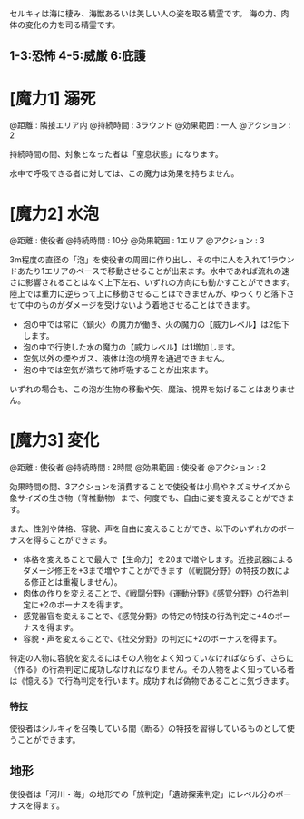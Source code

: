 セルキィは海に棲み、海獣あるいは美しい人の姿を取る精霊です。
海の力、肉体の変化の力を司る精霊です。

## 1-3:恐怖	4-5:威厳	6:庇護

# [魔力1] 溺死

@距離 : 隣接エリア内	@持続時間 : 3ラウンド	@効果範囲 : 一人	@アクション : 2

持続時間の間、対象となった者は「窒息状態」になります。

水中で呼吸できる者に対しては、この魔力は効果を持ちません。


# [魔力2] 水泡

@距離 : 使役者	@持続時間 : 10分	@効果範囲 : 1エリア	@アクション : 3

3m程度の直径の「泡」を使役者の周囲に作り出し、その中に人を入れて1ラウンドあたり1エリアのペースで移動させることが出来ます。水中であれば流れの速さに影響されることはなく上下左右、いずれの方向にも動かすことができます。陸上では重力に逆らって上に移動させることはできませんが、ゆっくりと落下させて中のものがダメージを受けないよう着地させることはできます。

* 泡の中では常に〈鎮火〉の魔力が働き、火の魔力の【威力レベル】は2低下します。
* 泡の中で行使した水の魔力の【威力レベル】は1増加します。
* 空気以外の煙やガス、液体は泡の境界を通過できません。
* 泡の中では空気が満ちて肺呼吸することが出来ます。

いずれの場合も、この泡が生物の移動や矢、魔法、視界を妨げることはありません。


# [魔力3] 変化

@距離 : 使役者	@持続時間 : 2時間	@効果範囲 : 使役者	@アクション : 2

効果時間の間、3アクションを消費することで使役者は小鳥やネズミサイズから象サイズの生き物（脊椎動物）まで、何度でも、自由に姿を変えることができます。

また、性別や体格、容貌、声を自由に変えることができ、以下のいずれかのボーナスを得ることができます。

* 体格を変えることで最大で【生命力】を20まで増やします。近接武器によるダメージ修正を+3まで増やすことができます（《戦闘分野》の特技の数による修正とは重複しません）。
* 肉体の作りを変えることで、《戦闘分野》《運動分野》《感覚分野》の行為判定に+2のボーナスを得ます。
* 感覚器官を変えることで、《感覚分野》の特定の特技の行為判定に+4のボーナスを得ます。
* 容貌・声を変えることで、《社交分野》の判定に+2のボーナスを得ます。

特定の人物に容貌を変えるにはその人物をよく知っていなければならず、さらに《作る》の行為判定に成功しなければなりません。その人物をよく知っている者は《憶える》で行為判定を行います。成功すれば偽物であることに気づきます。

### 特技

使役者はシルキィを召喚している間《断る》の特技を習得しているものとして使うことができます。

## 地形

使役者は「河川・海」の地形での「旅判定」「遺跡探索判定」にレベル分のボーナスを得ます。
